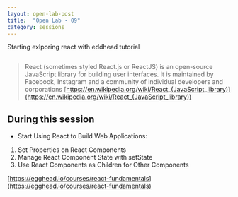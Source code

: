 ```yaml
---
layout: open-lab-post
title:  "Open Lab - 09"
category: sessions
---
```


Starting exlporing react with eddhead tutorial

<span class="image right"><img src="{{ site.baseurl }}/images/128px-Mad_scientist_transparent_background.svg.png" alt=""></span>

> React (sometimes styled React.js or ReactJS) is an open-source JavaScript library for building user interfaces.
It is maintained by Facebook, Instagram and a community of individual developers and corporations
[https://en.wikipedia.org/wiki/React_(JavaScript_library)](https://en.wikipedia.org/wiki/React_(JavaScript_library))

## During this session
* Start Using React to Build Web Applications:

1. Set Properties on React Components
2. Manage React Component State with setState
3. Use React Components as Children for Other Components

[https://egghead.io/courses/react-fundamentals](https://egghead.io/courses/react-fundamentals)